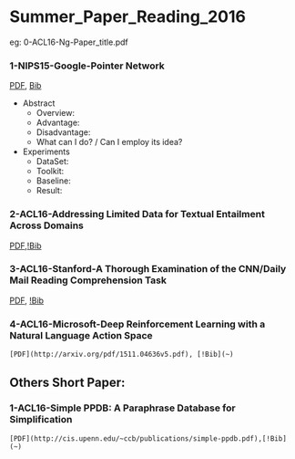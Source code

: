# Summer_Paper_Reading_2016
eg: 0-ACL16-Ng-Paper_title.pdf


### 1-NIPS15-Google-Pointer Network
  [PDF](http://papers.nips.cc/paper/5866-pointer-networks.pdf), [Bib](https://papers.nips.cc/paper/5866-pointer-networks/bibtex)
    
- Abstract
  - Overview:
  - Advantage:
  - Disadvantage:
  - What can I do? / Can I employ its idea?
- Experiments
  - DataSet:
  - Toolkit:
  - Baseline:
  - Result:

### 2-ACL16-Addressing Limited Data for Textual Entailment Across Domains
  [PDF](https://arxiv.org/pdf/1606.02638v1.pdf),[!Bib](~)

### 3-ACL16-Stanford-A Thorough Examination of the CNN/Daily Mail Reading Comprehension Task
  [PDF](https://arxiv.org/abs/1606.02858), [!Bib](~)


### 4-ACL16-Microsoft-Deep Reinforcement Learning with a Natural Language Action Space

    [PDF](http://arxiv.org/pdf/1511.04636v5.pdf), [!Bib](~)

## Others Short Paper:

### 1-ACL16-Simple PPDB: A Paraphrase Database for Simplification

    [PDF](http://cis.upenn.edu/~ccb/publications/simple-ppdb.pdf),[!Bib](~)



